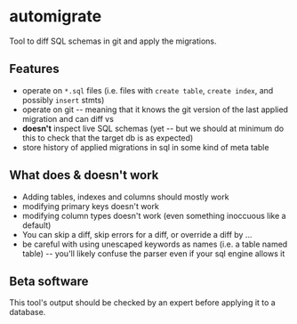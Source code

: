 # automigrate

Tool to diff SQL schemas in git and apply the migrations.

## Features

* operate on `*.sql` files (i.e. files with `create table`, `create index`, and possibly `insert` stmts) 
* operate on git -- meaning that it knows the git version of the last applied migration and can diff vs 
* **doesn't** inspect live SQL schemas (yet -- but we should at minimum do this to check that the target db is as expected)
* store history of applied migrations in sql in some kind of meta table

## What does & doesn't work

* Adding tables, indexes and columns should mostly work
* modifying primary keys doesn't work
* modifying column types doesn't work (even something inoccuous like a default)
* You can skip a diff, skip errors for a diff, or override a diff by ...
* be careful with using unescaped keywords as names (i.e. a table named table) -- you'll likely confuse the parser even if your sql engine allows it

## Beta software

This tool's output should be checked by an expert before applying it to a database.
